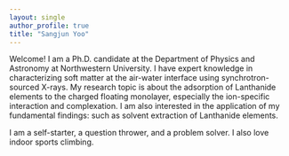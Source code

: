 ```yaml
---
layout: single
author_profile: true
title: "Sangjun Yoo"
---
```


Welcome! I am a Ph.D. candidate at the Department of Physics and Astronomy at Northwestern University. I have expert knowledge in characterizing soft matter at the air-water interface using synchrotron-sourced X-rays. My research topic is about the adsorption of Lanthanide elements to the charged floating monolayer, especially the ion-specific interaction and complexation. I am also interested in the application of my fundamental findings: such as solvent extraction of Lanthanide elements.


I am a self-starter, a question thrower, and a problem solver. I also love indoor sports climbing.
